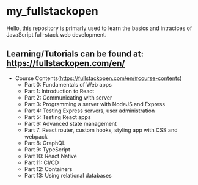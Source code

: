 # my_fullstackopen
Hello, this repository is primarly used to learn the basics and intracices of JavaScript full-stack web development. 

## Learning/Tutorials can be found at: https://fullstackopen.com/en/
- Course Contents(https://fullstackopen.com/en/#course-contents)
  - Part 0: Fundamentals of Web apps
  - Part 1: Introduction to React
  - Part 2: Communicating with server
  - Part 3: Programming a server with NodeJS and Express
  - Part 4: Testing Express servers, user administration
  - Part 5: Testing React apps
  - Part 6: Advanced state management
  - Part 7: React router, custom hooks, styling app with CSS and webpack
  - Part 8: GraphQL
  - Part 9: TypeScript
  - Part 10: React Native
  - Part 11: CI/CD
  - Part 12: Containers
  - Part 13: Using relational databases